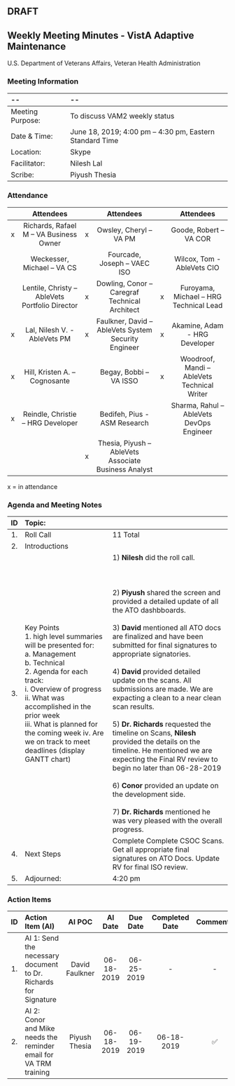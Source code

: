 ## DRAFT 

## Weekly Meeting Minutes  - VistA Adaptive Maintenance
U.S. Department of Veterans Affairs, Veteran Health Administration


### Meeting Information
| -- | -- |
|:---|:---|
| Meeting Purpose: | To discuss VAM2 weekly status  |
| Date & Time: | June 18, 2019; 4:00 pm – 4:30 pm, Eastern Standard Time |
| Location:	| Skype | 
| Facilitator:	| Nilesh Lal |
| Scribe: | Piyush Thesia |


### Attendance

|  | Attendees |  | Attendees	|  | Attendees |
|:---:|:---:|:---:|:---:|:---:|:---:|
| x | Richards, Rafael M – VA Business Owner | x | Owsley, Cheryl – VA PM |  | Goode, Robert – VA COR |
|   | Weckesser, Michael – VA CS |  | Fourcade, Joseph – VAEC ISO |  | Wilcox, Tom - AbleVets CIO | 
|  | Lentile, Christy – AbleVets Portfolio Director | x | Dowling, Conor – Caregraf Technical Architect | x | Furoyama, Michael – HRG Technical Lead | 
| x | Lal, Nilesh V. - AbleVets PM | x | Faulkner, David – AbleVets System Security Engineer | x | Akamine, Adam - HRG Developer |
| x | Hill, Kristen A. – Cognosante |  | Begay, Bobbi – VA ISSO  | x | Woodroof, Mandi – AbleVets Technical Writer |
| x | Reindle, Christie – HRG Developer |  | Bedifeh, Pius - ASM Research  |  | Sharma, Rahul – AbleVets DevOps Engineer |
|  | | x | Thesia, Piyush – AbleVets Associate Business Analyst | | |


x = in attendance


### Agenda and Meeting Notes

| ID | Topic: |  |
|:---:|:---|:---|
| 1. | Roll Call | 11 Total |
| 2. | Introductions |  | 
| 3. | Key Points </br> 1.	high level summaries will be presented for: </br> a.	Management </br> b.	Technical </br> 2.	Agenda for each track: </br> i.	Overview of progress </br> ii.	What was accomplished in the prior week </br> iii.	What is planned for the coming week iv.	Are we on track to meet deadlines (display GANTT chart) | 1) **Nilesh** did the roll call. </br> </br> </br> </br> 2) **Piyush** shared the screen and provided a detailed update of all the ATO dashbboards. </br> </br> 3)  **David** mentioned all ATO docs are finalized and have been submitted for final signatures to appropriate signatories. </br> </br> 4) **David** provided detailed update on the scans. All submissions are made. We are expacting a clean to a near clean scan results.  </br> </br>  5) **Dr. Richards** requested the timeline on Scans, **Nilesh** provided the details on the timeline.  He mentioned we are expecting the Final RV review to begin no later than 06-28-2019 </br> </br> 6) **Conor** provided an update on the development side. </br> </br> 7) **Dr. Richards** mentioned he was very pleased with the overall progress. | 
| 4. |	Next Steps | Complete Complete CSOC Scans. Get all appropriate final signatures on ATO Docs. Update RV for final ISO review.  |
| 5. | Adjourned: | 4:20 pm |



### Action Items

| ID | Action Item (AI) | AI POC | AI Date | Due Date | Completed Date | Comments |
|:---:|:---|:---:|:---:|:---:|:---:|:---:|
| 1. | AI 1: Send the necessary document to Dr. Richards for Signature | David Faulkner |  06-18-2019 | 06-25-2019| - | - |
| 2. | AI 2: Conor and Mike needs the reminder email for VA TRM training | Piyush Thesia |  06-18-2019 | 06-19-2019| 06-18-2019 | :white_check_mark: |


